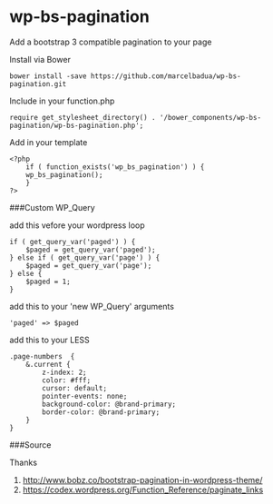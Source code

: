 # wp-bs-pagination
Add a bootstrap 3 compatible pagination to your page

Install via Bower

	bower install -save https://github.com/marcelbadua/wp-bs-pagination.git

Include in your function.php

	require get_stylesheet_directory() . '/bower_components/wp-bs-pagination/wp-bs-pagination.php';

Add in your template

  	<?php
    	if ( function_exists('wp_bs_pagination') ) {
  		wp_bs_pagination();
		}
	?>

###Custom WP_Query

add this vefore your wordpress loop

	if ( get_query_var('paged') ) {
   		$paged = get_query_var('paged');
	} else if ( get_query_var('page') ) {
   		$paged = get_query_var('page');
	} else {
   		$paged = 1;
	}

add this to your 'new WP_Query' arguments
	
	'paged' => $paged

add this to your LESS

	.page-numbers  {
		&.current {
			z-index: 2;
			color: #fff;
			cursor: default;
			pointer-events: none;
			background-color: @brand-primary;
			border-color: @brand-primary;
		}	
	}
###Source

Thanks

1. http://www.bobz.co/bootstrap-pagination-in-wordpress-theme/
2. https://codex.wordpress.org/Function_Reference/paginate_links
